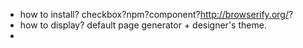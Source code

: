 * how to install? checkbox?npm?component?http://browserify.org/?
* how to display? default page generator + designer's theme.
* 
